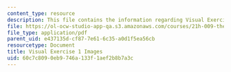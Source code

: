 ```yaml
---
content_type: resource
description: This file contains the information regarding Visual Exercise 1 Images.
file: https://ol-ocw-studio-app-qa.s3.amazonaws.com/courses/21h-009-the-world-1400-present-spring-2014/60c7c8090eb9746a133f1aef2b8b7a3c_MIT21H_009S14_pict.pdf
file_type: application/pdf
parent_uid: e437135d-cf87-7e61-6c35-a0d1f5ea56cb
resourcetype: Document
title: Visual Exercise 1 Images
uid: 60c7c809-0eb9-746a-133f-1aef2b8b7a3c
---
```

